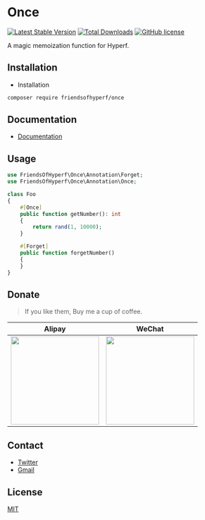 # Once

[![Latest Stable Version](https://poser.pugx.org/friendsofhyperf/once/version.png)](https://packagist.org/packages/friendsofhyperf/once)
[![Total Downloads](https://poser.pugx.org/friendsofhyperf/once/d/total.png)](https://packagist.org/packages/friendsofhyperf/once)
[![GitHub license](https://img.shields.io/github/license/friendsofhyperf/once)](https://github.com/friendsofhyperf/once)

A magic memoization function for Hyperf.

## Installation

- Installation

```bash
composer require friendsofhyperf/once
```

## Documentation

- [Documentation](https://github.com/spatie/once)

## Usage

```php
use FriendsOfHyperf\Once\Annotation\Forget;
use FriendsOfHyperf\Once\Annotation\Once;

class Foo
{
    #[Once]
    public function getNumber(): int
    {
        return rand(1, 10000);
    }

    #[Forget]
    public function forgetNumber()
    {
    }
}
```

## Donate

> If you like them, Buy me a cup of coffee.

| Alipay | WeChat |
|  ----  |  ----  |
| <img src="https://hdj.me/images/alipay-min.jpg" width="200" height="200" />  | <img src="https://hdj.me/images/wechat-pay-min.jpg" width="200" height="200" /> |

## Contact

- [Twitter](https://twitter.com/huangdijia)
- [Gmail](mailto:huangdijia@gmail.com)

## License

[MIT](LICENSE)
